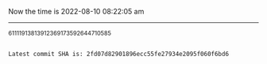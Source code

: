 Now the time is 2022-08-10 08:22:05 am

---

<small>61111913813912369173592644710585</small>

```txt

Latest commit SHA is: 2fd07d82901896ecc55fe27934e2095f060f6bd6
```
